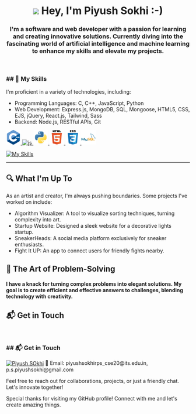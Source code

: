 <h1 align="center"><img src="https://raw.githubusercontent.com/aemmadi/aemmadi/master/wave.gif" width="60px"> Hey, I'm Piyush Sokhi :-) </h1>
<h3 align="center">I'm a software and web developer with a passion for learning and creating innovative solutions. Currently diving into the fascinating world of artificial intelligence and machine learning to enhance my skills and elevate my projects.</h3>
<br>

<h3 align="left">## 🚀 My Skills</h3>

I'm proficient in a variety of technologies, including:
- Programming Languages: C, C++, JavaScript, Python
- Web Development: Express.js, MongoDB, SQL, Mongoose, HTML5, CSS, EJS, jQuery, React.js, Tailwind, Sass
- Backend: Node.js, RESTful APIs, Git


<p align="left"> 
  <a href="https://www.w3schools.com/cpp/" target="_blank"> <img src="https://raw.githubusercontent.com/devicons/devicon/master/icons/cplusplus/cplusplus-original.svg" alt="cplusplus" width="40" height="40"/> </a>
    <a href="https://www.w3schools.com/js/" target="_blank"><img src="https://cdn.jsdelivr.net/gh/devicons/devicon/icons/javascript/javascript-original.svg" alt="js" width="40" height="40"/> </a>
  <a href="https://www.python.org" target="_blank"> <img src="https://raw.githubusercontent.com/devicons/devicon/master/icons/python/python-original.svg" alt="python" width="40" height="40"/> </a> 
  <a href="https://www.w3schools.com/html/" target="_blank"> <img src="https://raw.githubusercontent.com/devicons/devicon/master/icons/html5/html5-original-wordmark.svg" alt="html5" width="40" height="40"/> </a>
    <a href="https://www.w3schools.com/css/" target="_blank"> <img src="https://raw.githubusercontent.com/devicons/devicon/master/icons/css3/css3-original-wordmark.svg" alt="css3" width="40" height="40"/> </a> 
  <a href="https://www.mysql.com/" target="_blank"> <img src="https://raw.githubusercontent.com/devicons/devicon/master/icons/mysql/mysql-original-wordmark.svg" alt="mysql" width="40" height="40"/> </a>
</p>

[![My Skills](https://skillicons.dev/icons?i=c,cpp,js,express,mongodb,mysql,html,css,nodejs,react,sass,tailwind,git)](https://skillicons.dev)
<hr>




## 🔍 What I'm Up To

As an artist and creator, I'm always pushing boundaries. Some projects I've worked on include:
- Algorithm Visualizer: A tool to visualize sorting techniques, turning complexity into art.
- Startup Website: Designed a sleek website for a decorative lights startup.
- SneakerHeads: A social media platform exclusively for sneaker enthusiasts.
- Fight It UP: An app to connect users for friendly fights nearby.

## 🎨 The Art of Problem-Solving

<h4>I have a knack for turning complex problems into elegant solutions. My goal is to create efficient and effective answers to challenges, blending technology with creativity.</h4>

## 📬 Get in Touch
<br>
<h3 align="left">## 📬 Get in Touch</h3>
<p align="left">
<a href="https://www.linkedin.com/in/piyush-sokhi-8585957809/" target="blank"><img align="center" src="https://raw.githubusercontent.com/rahuldkjain/github-profile-readme-generator/master/src/images/icons/Social/linked-in-alt.svg" alt="Piyush SOkhi" height="30" width="40" /></a>
📧 Email: piyushsokhirps_cse20@its.edu.in, p.s.piyushsokhi@gmail.com
<!-- 💼 LinkedIn: [Piyush Sokhi](https://www.linkedin.com/in/piyush-sokhi-8585957809/) -->

Feel free to reach out for collaborations, projects, or just a friendly chat. Let's innovate together!

Special thanks for visiting my GitHub profile! Connect with me and let's create amazing things.
